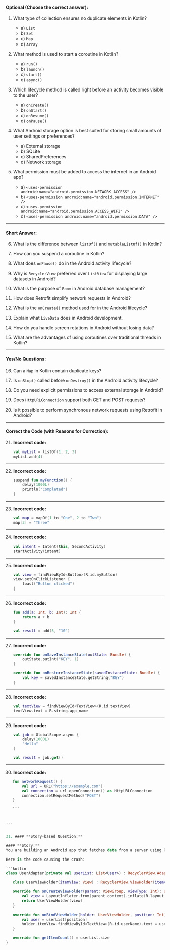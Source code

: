 
#### **Optional (Choose the correct answer):**

1. What type of collection ensures no duplicate elements in Kotlin?
   - a) `List`
   - b) `Set`
   - c) `Map`
   - d) `Array`

2. What method is used to start a coroutine in Kotlin?
   - a) `run()`
   - b) `launch()`
   - c) `start()`
   - d) `async()`

3. Which lifecycle method is called right before an activity becomes visible to the user?
   - a) `onCreate()`
   - b) `onStart()`
   - c) `onResume()`
   - d) `onPause()`

4. What Android storage option is best suited for storing small amounts of user settings or preferences?
   - a) External storage
   - b) SQLite
   - c) SharedPreferences
   - d) Network storage

5. What permission must be added to access the internet in an Android app?
   - a) `<uses-permission android:name="android.permission.NETWORK_ACCESS" />`
   - b) `<uses-permission android:name="android.permission.INTERNET" />`
   - c) `<uses-permission android:name="android.permission.ACCESS_WIFI" />`
   - d) `<uses-permission android:name="android.permission.DATA" />`

---

#### **Short Answer:**

6. What is the difference between `listOf()` and `mutableListOf()` in Kotlin?

7. How can you suspend a coroutine in Kotlin?

8. What does `onPause()` do in the Android activity lifecycle?

9. Why is `RecyclerView` preferred over `ListView` for displaying large datasets in Android?

10. What is the purpose of `Room` in Android database management?

11. How does Retrofit simplify network requests in Android?


12. What is the `onCreate()` method used for in the Android lifecycle?


13. Explain what `LiveData` does in Android development.


14. How do you handle screen rotations in Android without losing data?


15. What are the advantages of using coroutines over traditional threads in Kotlin?


---

#### **Yes/No Questions:**

16. Can a `Map` in Kotlin contain duplicate keys?

17. Is `onStop()` called before `onDestroy()` in the Android activity lifecycle?

18. Do you need explicit permissions to access external storage in Android?

19. Does `HttpURLConnection` support both GET and POST requests?

20. Is it possible to perform synchronous network requests using Retrofit in Android?

---

#### **Correct the Code (with Reasons for Correction):**

21. **Incorrect code:**
    ```kotlin
    val myList = listOf(1, 2, 3)
    myList.add(4)
    ```


---

22. **Incorrect code:**
    ```kotlin
    suspend fun myFunction() {
        delay(1000L)
        println("Completed")
    }
    ```


---

23. **Incorrect code:**
    ```kotlin
    val map = mapOf(1 to "One", 2 to "Two")
    map[3] = "Three"
    ```
 

---

24. **Incorrect code:**
    ```kotlin
    val intent = Intent(this, SecondActivity)
    startActivity(intent)
    ```


---

25. **Incorrect code:**
    ```kotlin
    val view = findViewById<Button>(R.id.myButton)
    view.setOnClickListener {
        toast("Button clicked")
    }
    ```


---

26. **Incorrect code:**
    ```kotlin
    fun add(a: Int, b: Int): Int {
        return a + b
    }

    val result = add(5, "10")
    ```


---

27. **Incorrect code:**
    ```kotlin
    override fun onSaveInstanceState(outState: Bundle) {
        outState.putInt("KEY", 1)
    }

    override fun onRestoreInstanceState(savedInstanceState: Bundle) {
        val key = savedInstanceState.getString("KEY")
    }
    ```


---

28. **Incorrect code:**
    ```kotlin
    val textView = findViewById<TextView>(R.id.textView)
    textView.text = R.string.app_name
    ```


---

29. **Incorrect code:**
    ```kotlin
    val job = GlobalScope.async {
        delay(1000L)
        "Hello"
    }

    val result = job.get()
    ```


---

30. **Incorrect code:**
   
 
 ```kotlin
    fun networkRequest() {
        val url = URL("https://example.com")
        val connection = url.openConnection() as HttpURLConnection
        connection.setRequestMethod("POST")
    }

    ```


---


31. #### **Story-based Question:**

#### **Story:**
You are building an Android app that fetches data from a server using Retrofit. The app fetches user data and displays it in a `RecyclerView`. However, the app crashes when the data is fetched and loaded into the `RecyclerView`. 

Here is the code causing the crash:

```kotlin
class UserAdapter(private val userList: List<User>) : RecyclerView.Adapter<UserAdapter.UserViewHolder>() {

    class UserViewHolder(itemView: View) : RecyclerView.ViewHolder(itemView)

    override fun onCreateViewHolder(parent: ViewGroup, viewType: Int): UserViewHolder {
        val view = LayoutInflater.from(parent.context).inflate(R.layout.user_item, parent, false)
        return UserViewHolder(view)
    }

    override fun onBindViewHolder(holder: UserViewHolder, position: Int) {
        val user = userList[position]
        holder.itemView.findViewById<TextView>(R.id.userName).text = user.name
    }

    override fun getItemCount() = userList.size
}
```




